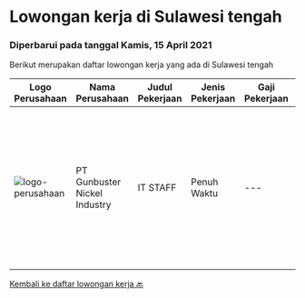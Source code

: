 
  # Lowongan kerja di Sulawesi tengah

  ### Diperbarui pada tanggal Kamis, 15 April 2021

  Berikut merupakan daftar lowongan kerja yang ada di Sulawesi tengah

  |Logo Perusahaan | Nama Perusahaan | Judul Pekerjaan | Jenis Pekerjaan | Gaji Pekerjaan | Lokasi | Deskripsi | Tanggal diunggah | Pranala |
  | -------------- | --------------- | --------------- | --------- | --------- | -------------- | ------- | ----------- | ----------- |
  |![logo-perusahaan](https://image-service-cdn.seek.com.au/399a787b49eb009fd534a6713d71292a1ef19fe1/ee4dce1061f3f616224767ad58cb2fc751b8d2dc)|PT Gunbuster Nickel Industry|IT STAFF|Penuh Waktu|---|Sulawesi Tengah|Kualifikasi: D3 Teknologi Informatika, Sistem Informatika / sejenis Minimal 1 Tahun di bidang yang sama Usia minimal 23-30 Tahun Memiliki Kemampuan...|Selasa, 30 Maret 2021|https://www.jobstreet.co.id/id/job/it-staff-3494599?token=0~d6615912-b533-4d89-af77-e0ebe5b2b319&sectionRank=1&jobId=jobstreet-id-job-3494599|


  [Kembali ke daftar lowongan kerja 🔙](../README.md#daftar-lowongan-kerja)
  